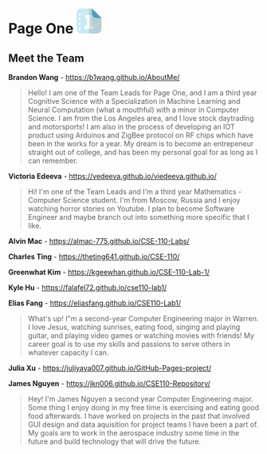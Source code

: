 # Page One <img src="branding/logo.png" width="50">


## Meet the Team

**Brandon Wang** - https://b1wang.github.io/AboutMe/
> Hello! I am one of the Team Leads for Page One, and I am a third year Cognitive Science with a Specialization in Machine Learning and Neural Computation (what a mouthful) with a minor in Computer Science. I am from the Los Angeles area, and I love stock daytrading and motorsports! I am also in the process of developing an IOT product using Arduinos and ZigBee protocol on RF chips which have been in the works for a year. My dream is to become an entrepeneur straight out of college, and has been my personal goal for as long as I can remember.

**Victoria Edeeva** - https://vedeeva.github.io/viedeeva.github.io/
> Hi! I'm one of the Team Leads and I'm a third year Mathematics - Computer Science student. I'm from Moscow, Russia and I enjoy watching horror stories on Youtube. I plan to become Software Engineer and maybe branch out into something more specific that I like.  
     
**Alvin Mac** - https://almac-775.github.io/CSE-110-Labs/

**Charles Ting** - https://theting641.github.io/CSE-110/

**Greenwhat Kim** - https://kgeewhan.github.io/CSE-110-Lab-1/

**Kyle Hu** - https://falafel72.github.io/cse110-lab1/

**Elias Fang** - https://eliasfang.github.io/CSE110-Lab1/
> What's up! I"m a second-year Computer Engineering major in Warren. I love Jesus, watching sunrises, eating food, singing and playing guitar, and playing video games or watching movies with friends! My career goal is to use my skills and passions to serve others in whatever capacity I can.

**Julia Xu** - https://juliyaya007.github.io/GitHub-Pages-project/

**James Nguyen** - https://jkn006.github.io/CSE110-Repository/
> Hey! I'm James Nguyen a second year Computer Engineering major. Some thing I enjoy doing in my free time is exercising and eating good food afterwards. I have worked on projects in the past that involved GUI design and data aquisition for project teams I have been a part of. My goals are to work in the aerospace industry some time in the future and build technology that will drive the future.
